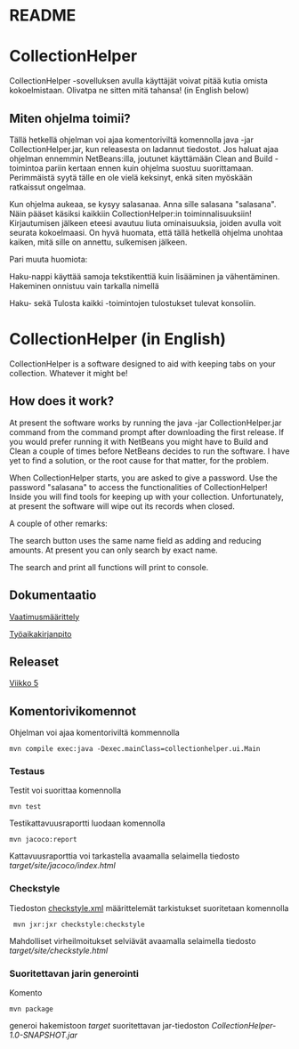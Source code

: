 # README

# CollectionHelper
CollectionHelper -sovelluksen avulla käyttäjät voivat pitää kutia omista kokoelmistaan. Olivatpa ne sitten mitä tahansa! (in English below)

## Miten ohjelma toimii?
Tällä hetkellä ohjelman voi ajaa komentoriviltä komennolla java -jar CollectionHelper.jar, kun releasesta on ladannut tiedostot. Jos haluat ajaa ohjelman ennemmin NetBeans:illa, joutunet käyttämään Clean and Build -toimintoa pariin kertaan ennen kuin ohjelma suostuu suorittamaan. Perimmäistä syytä tälle en ole vielä keksinyt, enkä siten myöskään ratkaissut ongelmaa.

Kun ohjelma aukeaa, se kysyy salasanaa. Anna sille salasana "salasana". Näin pääset käsiksi kaikkiin CollectionHelper:in toiminnalisuuksiin! Kirjautumisen jälkeen eteesi avautuu liuta ominaisuuksia, joiden avulla voit seurata kokoelmaasi. On hyvä huomata, että tällä hetkellä ohjelma unohtaa kaiken, mitä sille on annettu, sulkemisen jälkeen.

Pari muuta huomiota:

Haku-nappi käyttää samoja tekstikenttiä kuin lisääminen ja vähentäminen. Hakeminen onnistuu vain tarkalla nimellä

Haku- sekä Tulosta kaikki -toimintojen tulostukset tulevat konsoliin.

# CollectionHelper (in English)
CollectionHelper is a software designed to aid with keeping tabs on your collection. Whatever it might be!

## How does it work?
At present the software works by running the java -jar CollectionHelper.jar command from the command prompt after downloading the first release. If you would prefer running it with NetBeans you might have to Build and Clean a couple of times before NetBeans decides to run the software. I have yet to find a solution, or the root cause for that matter, for the problem.

When CollectionHelper starts, you are asked to give a password. Use the password "salasana" to access the functionalities of CollectionHelper! Inside you will find tools for keeping up with your collection. Unfortunately, at present the software will wipe out its records when closed. 

A couple of other remarks: 

The search button uses the same name field as adding and reducing amounts. At present you can only search by exact name.

The search and print all functions will print to console.


## Dokumentaatio
[Vaatimusmäärittely](https://github.com/ljunjoel/ot-harjoitustyo/blob/master/dokumentaatio/maarittelydokumentti.md)

[Työaikakirjanpito](https://github.com/ljunjoel/ot-harjoitustyo/blob/master/dokumentaatio/tyoaikakirjanpito.md)


## Releaset
[Viikko 5](https://github.com/ljunjoel/ot-harjoitustyo/tree/viikko5)

## Komentorivikomennot
Ohjelman voi ajaa komentoriviltä kommennolla
```
mvn compile exec:java -Dexec.mainClass=collectionhelper.ui.Main
```
### Testaus
Testit voi suorittaa komennolla
```
mvn test
```
Testikattavuusraportti luodaan komennolla
```
mvn jacoco:report
```
Kattavuusraporttia voi tarkastella avaamalla selaimella tiedosto _target/site/jacoco/index.html_
### Checkstyle
Tiedoston [checkstyle.xml](https://github.com/ljunjoel/ot-harjoitustyo/blob/master/CollectionHelper/checkstyle.xml) määrittelemät tarkistukset suoritetaan komennolla
```
 mvn jxr:jxr checkstyle:checkstyle
```

Mahdolliset virheilmoitukset selviävät avaamalla selaimella tiedosto _target/site/checkstyle.html_
### Suoritettavan jarin generointi

Komento
```
mvn package
```
generoi hakemistoon _target_ suoritettavan jar-tiedoston _CollectionHelper-1.0-SNAPSHOT.jar_
